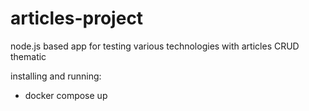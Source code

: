 # articles-project
node.js based app for testing various technologies with articles CRUD thematic

installing and running:
- docker compose up